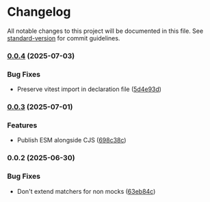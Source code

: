 # Changelog

All notable changes to this project will be documented in this file. See [standard-version](https://github.com/conventional-changelog/standard-version) for commit guidelines.

### [0.0.4](https://github.com/NiGhTTraX/vitest-react-mock/compare/v0.0.3...v0.0.4) (2025-07-03)


### Bug Fixes

* Preserve vitest import in declaration file ([5d4e93d](https://github.com/NiGhTTraX/vitest-react-mock/commit/5d4e93d448362c1e493634727104fa9f553c9b26))

### [0.0.3](https://github.com/NiGhTTraX/vitest-react-mock/compare/v0.0.2...v0.0.3) (2025-07-01)


### Features

* Publish ESM alongside CJS ([698c38c](https://github.com/NiGhTTraX/vitest-react-mock/commit/698c38c69be2a91d2ae094cd242a662e182d5377))

### 0.0.2 (2025-06-30)


### Bug Fixes

* Don't extend matchers for non mocks ([63eb84c](https://github.com/NiGhTTraX/vitest-react-mock/commit/63eb84c2469537e191377404d648d72e0fb7fd17))
